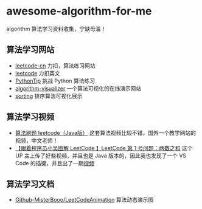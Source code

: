 # awesome-algorithm-for-me
algorithm 算法学习资料收集，宁缺毋滥！

## 算法学习网站

- [leetcode-cn](https://leetcode-cn.com/problemset/all/) 力扣，算法练习网站
- [leetcode](https://leetcode.com/) 力扣英文
- [PythonTip](http://www.pythontip.com/) 挑战 Python 算法练习
- [algorithm-visualizer](https://algorithm-visualizer.org/) 一个算法可视化的在线演示网站
- [sorting](http://sorting.at/) 排序算法可视化展示

## 算法学习视频

- [算法刷题 leetcode（Java版）](https://www.bilibili.com/video/av51692387) 这套算法视频比较不错，国外一个教学网站的视频，中文老师！
- [【跟着程序员小吴图解 LeetCode 】LeetCode 第 1 号问题：两数之和](https://www.bilibili.com/video/av51296602) 这个 UP 主上传了好些视频，并且也是 Java 版本的，因此我也发现了一个 VS Code 的插键，并且出了一期[视频](https://www.bilibili.com/video/av66300578)

## 算法学习文档

- [Github-MisterBooo/LeetCodeAnimation](https://github.com/MisterBooo/LeetCodeAnimation) 算法动态演示图
